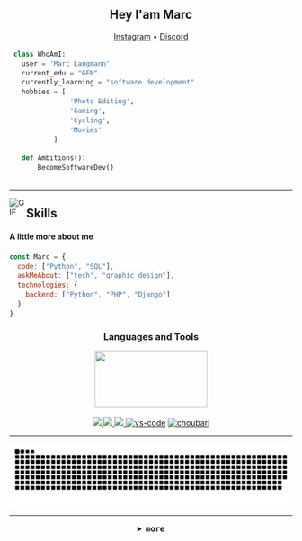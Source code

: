 <h2 align="center"> Hey I'am Marc</h2>

<p align="center">
  <a href="https://www.instagram.com/marcuso_1991/" target="_blank">Instagram</a> •
  <a href="#" target="_blank">Discord</a>
</p>

 ```python
  class WhoAmI:
    user = 'Marc Langmann'
	current_edu = "GFN"
    currently_learning = "software development"
	hobbies = [
				'Photo Editing',
				'Gaming',
				'Cycling',
				'Movies'
			]
	
	def Ambitions():
		BecomeSoftwareDev()
	
 ```
***
<img align="left" width="30" height="30" alt="GIF" src="https://media.giphy.com/media/QssGEmpkyEOhBCb7e1/giphy.gif" />
<h2> Skills</h2>
	
#### A little more about me
```javascript
const Marc = {
  code: ["Python", "SQL"],
  askMeAbout: ["tech", "graphic design"],
  technologies: {
	backend: ["Python", "PHP", "Django"]
  }
}
```
<h3 align="center">Languages and Tools</h3>
<p align='center'>
<img src="https://media.giphy.com/media/Z9mnGHAh5i6hy9yRag/giphy.gif" width="200" height="100" frameBorder="0" class="giphy-embed" allowFullScreen></img></p>
<p align="center">
    	<a href="https://www.w3.org/html/" target="_blank"> <img src="https://img.icons8.com/color/48/000000/html-5.png"/> </a>
    	<a href="https://www.w3schools.com/css/" target="_blank"> <img src="https://img.icons8.com/color/48/000000/css3.png"/> </a>
    	<a href="https://www.python.org" target="_blank"> <img src="https://img.icons8.com/color/48/000000/python.png"/> </a>
	<a href="https://code.visualstudio.com/"><img alt="vs-code" src="https://devstickers.com/assets/img/pro/saxu.png" width="40"></a>
	<a href="https://www.adobe.com/products/photoshop.html"><img alt="choubari" src="https://devstickers.com/assets/img/pro/k176.png" width="40"></a>
</p>

***
<div align="center">
    <picture align="center">
      <source media="(prefers-color-scheme: dark)" srcset="https://raw.githubusercontent.com/Niefee/niefee/master/assets/github-contribution-grid-snake.svg">
      <source media="(prefers-color-scheme: light)" srcset="https://raw.githubusercontent.com/Niefee/niefee/master/assets/github-contribution-grid-snake.svg">
      <img alt="github contribution grid snake animation" src="https://raw.githubusercontent.com/Niefee/niefee/master/assets/github-contribution-grid-snake.svg">
    </picture>
</div>

-----
<details align="center">

<summary> <b> <samp> more </samp></b></summary>
<samp>
 <b><h2 style="color: blue;">my portfolio</h2> </b>

<img src="https://raw.githubusercontent.com/TanZng/TanZng/master/assets/bonefire.gif" width="200"/>

Current Project: N/A

<p align="center">
  	  
Credits: [MrBolle1991]

### 🆒 Random Dev Quote
![](https://quotes-github-readme.vercel.app/api?type=horizontal&theme=radical)

---
